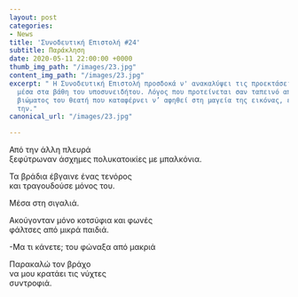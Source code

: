 ```yaml
---
layout: post
categories:
- News
title: 'Συνοδευτική Επιστολή #24'
subtitle: Παράκληση
date: 2020-05-11 22:00:00 +0000
thumb_img_path: "/images/23.jpg"
content_img_path: "/images/23.jpg"
excerpt: " Η Συνοδευτική Επιστολή προσδοκά ν' ανακαλύψει τις προεκτάσεις της εικόνας
  μέσα στα βάθη του υποσυνειδήτου. Λόγος που προτείνεται σαν ταπεινό απαύγασμα του
  βιώματος του θεατή που καταφέρνει ν’ αφηθεί στη μαγεία της εικόνας, επαναδημιουργώντας
  την."
canonical_url: "/images/23.jpg"

---
```

Από την άλλη πλευρά  
ξεφύτρωναν άσχημες πολυκατοικίες με μπαλκόνια.

Τα βράδια έβγαινε ένας τενόρος  
και τραγουδούσε μόνος του.

Μέσα στη σιγαλιά.

Ακούγονταν μόνο κοτσύφια και φωνές  
φάλτσες από μικρά παιδιά.

\-Μα τι κάνετε; του φώναξα από μακριά

Παρακαλώ τον βράχο  
να μου κρατάει τις νύχτες  
συντροφιά.